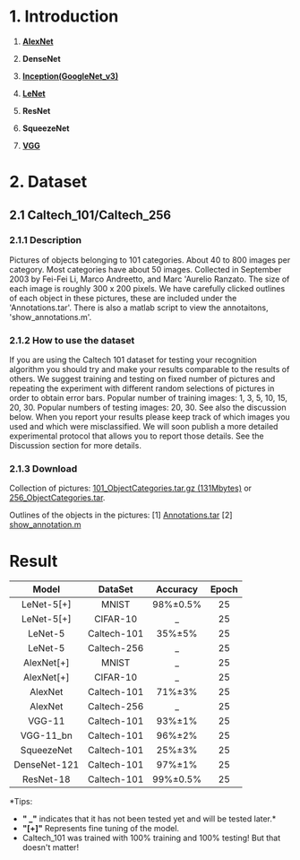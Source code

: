 # 1. Introduction

1. **[AlexNet](https://www.jianshu.com/p/c5510449e8a6)**

2. **DenseNet**

3. **[Inception(GoogleNet_v3)](https://www.jianshu.com/p/79ef7ed956ac)**

4. **[LeNet](https://www.jianshu.com/p/05e562a8ed19)**

5. **ResNet**

6. **SqueezeNet**

7. **[VGG](https://www.jianshu.com/p/a52991ab86e0)**


# 2. Dataset

## 2.1 Caltech_101/Caltech_256

### 2.1.1 Description
Pictures of objects belonging to 101 categories. About 40 to 800 images per category. 
Most categories have about 50 images. Collected in September 2003 by Fei-Fei Li, Marco Andreetto, and Marc 'Aurelio Ranzato.  The size of each image is roughly 300 x 200 pixels.
We have carefully clicked outlines of each object in these pictures, these are included under the 'Annotations.tar'. 
There is also a matlab script to view the annotaitons, 'show_annotations.m'.

### 2.1.2 How to use the dataset
If you are using the Caltech 101 dataset for testing your recognition algorithm you should try and make your results comparable to the results of others. We suggest training and testing on fixed number of pictures and repeating the experiment with different random selections of pictures in order to obtain error bars. Popular number of training images: 1, 3, 5, 10, 15, 20, 30. Popular numbers of testing images: 20, 30. See also the discussion below.
When you report your results please keep track of which images you used and which were misclassified. We will soon publish a more detailed experimental protocol that allows you to report those details. See the Discussion section for more details.

### 2.1.3 Download
Collection of pictures: [101_ObjectCategories.tar.gz (131Mbytes)](http://www.vision.caltech.edu/Image_Datasets/Caltech101/101_ObjectCategories.tar.gz) or [256_ObjectCategories.tar](http://www.vision.caltech.edu/Image_Datasets/Caltech256/256_ObjectCategories.tar).

Outlines of the objects in the pictures: [1] [Annotations.tar](http://www.vision.caltech.edu/Image_Datasets/Caltech101/Annotations.tar) [2] [show_annotation.m](http://www.vision.caltech.edu/Image_Datasets/Caltech101/show_annotation.m)

# Result

|    Model       |  DataSet   |     Accuracy   |Epoch |
|:--------------:|:----------:|:--------------:|:----:|
|LeNet-5[+]      |MNIST       |98%$\pm$0.5%    |25
|LeNet-5[+]      |CIFAR-10    |_               |25
|LeNet-5         |Caltech-101 |35%$\pm$5%      |25
|LeNet-5         |Caltech-256 |_               |25
|AlexNet[+]      |MNIST       |_               |25
|AlexNet[+]      |CIFAR-10    |_               |25
|AlexNet         |Caltech-101 |71%$\pm$3%      |25
|AlexNet         |Caltech-256 |_               |25
|VGG-11          |Caltech-101 |93%$\pm$1%      |25
|VGG-11_bn       |Caltech-101 |96%$\pm$2%      |25
|SqueezeNet      |Caltech-101 |25%$\pm$3%      |25
|DenseNet-121    |Caltech-101 |97%$\pm$1%      |25
|ResNet-18       |Caltech-101 |99%$\pm$0.5%    |25

*Tips:
 
- **" _"** indicates that it has not been tested yet and will be tested later.*
- **"[+]"** Represents fine tuning of the model. 
- Caltech_101 was trained with 100% training and 100% testing! But that doesn't matter!
